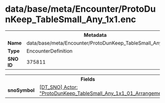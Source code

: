 <h1>data/base/meta/Encounter/ProtoDunKeep_TableSmall_Any_1x1.enc</h1><table><tr><th colspan="100%">Metadata</th></tr><tr><td><b>Name</b></td><td>data/base/meta/Encounter/ProtoDunKeep_TableSmall_Any_1x1.enc</td></tr><tr><td><b>Type</b></td><td>EncounterDefinition</td></tr><tr><td><b>SNO ID</b></td><td>375811</td></tr></table>

<table><tr><th colspan="100%">Fields</th></tr><tr><td><b>snoSymbol</b></td><td><a href="..\Actor\ProtoDunKeep_TableSmall_Any_1x1_01_Arrangement.acr.md">[DT_SNO] Actor: "ProtoDunKeep_TableSmall_Any_1x1_01_Arrangement"</a></td></tr></table>

